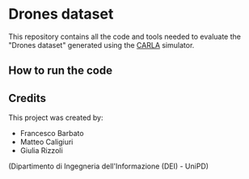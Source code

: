 # Drones dataset

This repository contains all the code and tools needed to evaluate the "Drones dataset" generated using the [CARLA](https://carla.org/) simulator.

## How to run the code



## Credits

This project was created by:

- Francesco Barbato
- Matteo Caligiuri
- Giulia Rizzoli

(Dipartimento di Ingegneria dell'Informazione (DEI) - UniPD)
